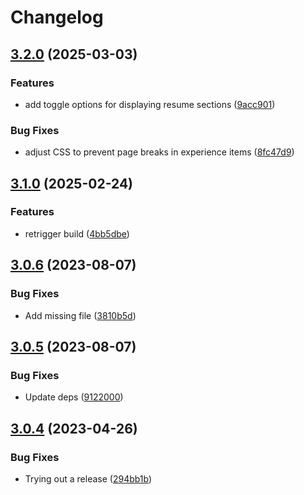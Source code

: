 # Changelog

## [3.2.0](https://github.com/rafistrauss/rafistrauss.github.io/compare/v3.1.0...v3.2.0) (2025-03-03)


### Features

* add toggle options for displaying resume sections ([9acc901](https://github.com/rafistrauss/rafistrauss.github.io/commit/9acc901408dcc1df6940f79dcaf2e022b099f6f7))


### Bug Fixes

* adjust CSS to prevent page breaks in experience items ([8fc47d9](https://github.com/rafistrauss/rafistrauss.github.io/commit/8fc47d9ccf5ae371e56caac1b2715b8b802114db))

## [3.1.0](https://github.com/rafistrauss/rafistrauss.github.io/compare/v3.0.6...v3.1.0) (2025-02-24)


### Features

* retrigger build ([4bb5dbe](https://github.com/rafistrauss/rafistrauss.github.io/commit/4bb5dbefa0fe1c9266b15915f9a42decab05e8c9))

## [3.0.6](https://github.com/rafistrauss/rafistrauss.github.io/compare/v3.0.5...v3.0.6) (2023-08-07)


### Bug Fixes

* Add missing file ([3810b5d](https://github.com/rafistrauss/rafistrauss.github.io/commit/3810b5d3ae83aad5722f68a6ebf3f691cabf081a))

## [3.0.5](https://github.com/rafistrauss/rafistrauss.github.io/compare/v3.0.4...v3.0.5) (2023-08-07)


### Bug Fixes

* Update deps ([9122000](https://github.com/rafistrauss/rafistrauss.github.io/commit/91220002002d5b5fafb79128a3f2a49ee3a83673))

## [3.0.4](https://github.com/rafistrauss/rafistrauss.github.io/compare/v3.0.3...v3.0.4) (2023-04-26)


### Bug Fixes

* Trying out a release ([294bb1b](https://github.com/rafistrauss/rafistrauss.github.io/commit/294bb1bf66f1142d7b4ff01056e7589526364381))
